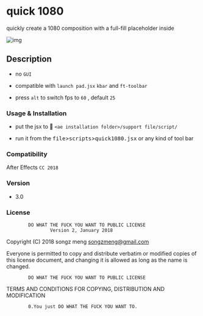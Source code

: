 # quick 1080

quickly create a 1080 composition with a full-fill placeholder inside

![img](https://ws4.sinaimg.cn/large/006tNbRwgy1fwkewxvakij31250gcglo.jpg)

## Description

- no `GUI`

- compatible with `launch pad.jsx` `kbar` and `ft-toolbar`
  
- press `alt` to switch fps to `60` , default  `25`

### Usage & Installation

- put the jsx to 📁  `<ae installation folder>/support file/script/`

- run it from the <kbd>file</kbd>><kbd>scripts</kbd>><kbd>quick1080.jsx</kbd> or any kind of tool bar

### Compatibility

  After Effects `CC 2018`
  
### Version

- 3.0

### License

            DO WHAT THE FUCK YOU WANT TO PUBLIC LICENSE
                    Version 2, January 2018

 Copyright (C) 2018 songz meng <songzmeng@gmail.com>

 Everyone is permitted to copy and distribute verbatim or modified
 copies of this license document, and changing it is allowed as long
 as the name is changed.

            DO WHAT THE FUCK YOU WANT TO PUBLIC LICENSE
   TERMS AND CONDITIONS FOR COPYING, DISTRIBUTION AND MODIFICATION

            0.You just DO WHAT THE FUCK YOU WANT TO.

